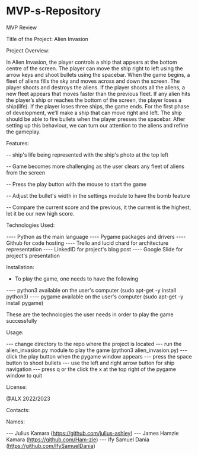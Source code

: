 # MVP-s-Repository
MVP Review

Title of the Project: Alien Invasion


Project Overview: 

In Alien Invasion, the player controls a ship that appears at the bottom centre of the screen. The player can move the ship right to left using the arrow keys and shoot bullets using the spacebar. When the game begins, a fleet of aliens fills the sky and moves across and down the screen. The player shoots and destroys the aliens. If the player shoots all the aliens, a new fleet appears that moves faster than the previous fleet. If any alien hits the player’s ship or reaches the bottom of the screen, the player loses a ship(life). If the player loses three ships, the game ends. For the first phase of development, we’ll make a ship that can move right and left. The ship should be able to fire bullets when the player presses the spacebar. After setting up this behaviour, we can turn our attention to the aliens and refine the gameplay.

Features:

-- ship's life being represented with the ship's photo at the top left

-- Game becomes more challenging as the user clears any fleet of aliens from the screen

-- Press the play button with the mouse to start the game

-- Adjust the bullet's width in the settings module to have the bomb feature

-- Compare the current score and the previous, it the current is the highest, let it be our new high score.


Technologies Used:

---- Python as the main language
---- Pygame packages and drivers
---- Github for code hosting
---- Trello and lucid chard for architecture representation
---- LinkedID for project's blog post
---- Google Slide for project's presentation


Installation:

- To play the game, one needs to have the following

---- python3 available on the user's computer (sudo apt-get -y install python3)
---- pygame available on the user's computer (sudo apt-get -y install pygame)

These are the technologies the user needs in order to play the game successfully


Usage:

--- change directory to the repo where the project is located
--- run the alien_invasion.py module to play the game (python3 alien_invasion.py)
--- click the play button when the pygame window appears
--- press the space button to shoot bullets
--- use the left and right arrow button for ship navigation
--- press q or the click the x at the top right of the pygame window to quit

License:

@ALX 2022/2023


Contacts:

Names:

--- Julius Kamara (https://github.com/julius-ashley)
--- James Hamzie Kamara (https://github.com/Ham-zie)
--- Ify Samuel Dania (https://github.com/IfySamuelDania)
